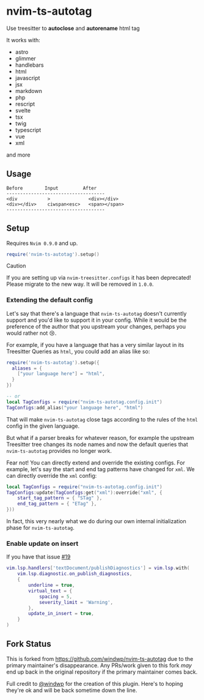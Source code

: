 # nvim-ts-autotag

Use treesitter to **autoclose** and **autorename** html tag

It works with:

- astro
- glimmer
- handlebars
- html
- javascript
- jsx
- markdown
- php
- rescript
- svelte
- tsx
- twig
- typescript
- vue
- xml

and more

## Usage

```text
Before        Input         After
------------------------------------
<div           >              <div></div>
<div></div>    ciwspan<esc>   <span></span>
------------------------------------
```

## Setup

Requires `Nvim 0.9.0` and up.

```lua
require('nvim-ts-autotag').setup()
```

> [!CAUTION]
> If you are setting up via `nvim-treesitter.configs` it has been deprecated! Please migrate to the
> new way. It will be removed in `1.0.0`.

### Extending the default config

Let's say that there's a language that `nvim-ts-autotag` doesn't currently support and you'd like to support it in your
config. While it would be the preference of the author that you upstream your changes, perhaps you would rather not 😢.

For example, if you have a language that has a very similar layout in its Treesitter Queries as `html`, you could add an
alias like so:

```lua
require('nvim-ts-autotag').setup({
  aliases = {
    ["your language here"] = "html",
  }
})

-- or
local TagConfigs = require("nvim-ts-autotag.config.init")
TagConfigs:add_alias("your language here", "html")
```

That will make `nvim-ts-autotag` close tags according to the rules of the `html` config in the given language.

But what if a parser breaks for whatever reason, for example the upstream Treesitter tree changes its node names and now
the default queries that `nvim-ts-autotag` provides no longer work.

Fear not! You can directly extend and override the existing configs. For example, let's say the start and end tag
patterns have changed for `xml`. We can directly override the `xml` config:

```lua
local TagConfigs = require("nvim-ts-autotag.config.init")
TagConfigs:update(TagConfigs:get("xml"):override("xml", {
    start_tag_pattern = { "STag" },
    end_tag_pattern = { "ETag" },
}))
```

In fact, this very nearly what we do during our own internal initialization phase for `nvim-ts-autotag`.

### Enable update on insert

If you have that issue
[#19](https://github.com/windwp/nvim-ts-autotag/issues/19)

```lua
vim.lsp.handlers['textDocument/publishDiagnostics'] = vim.lsp.with(
    vim.lsp.diagnostic.on_publish_diagnostics,
    {
        underline = true,
        virtual_text = {
            spacing = 5,
            severity_limit = 'Warning',
        },
        update_in_insert = true,
    }
)
```

## Fork Status

This is forked from https://github.com/windwp/nvim-ts-autotag due to the primary maintainer's disappearance. Any
PRs/work given to this fork _may_ end up back in the original repository if the primary maintainer comes back.

Full credit to [@windwp](https://github.com/windwp) for the creation of this plugin. Here's to hoping they're ok and will be back sometime down the line.
